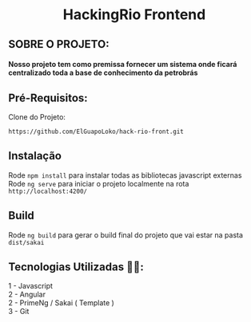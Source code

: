 # <h1 align="center"> **HackingRio Frontend** </h1>

## SOBRE O PROJETO:
#### Nosso projeto tem como premissa fornecer um sistema onde ficará centralizado toda a base de conhecimento da petrobrás
## Pré-Requisitos:
Clone do Projeto:
```
https://github.com/ElGuapoLoko/hack-rio-front.git
```

## Instalação
Rode `npm install` para instalar todas as bibliotecas javascript externas \
Rode `ng serve` para iniciar o projeto localmente na rota `http://localhost:4200/`

## Build
Rode `ng build` para gerar o build final do projeto que vai estar na pasta `dist/sakai`

## Tecnologias Utilizadas 👨‍💻:
1 - Javascript \
2 - Angular \
2 - PrimeNg / Sakai ( Template ) \
3 - Git
